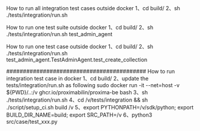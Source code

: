 How to run all integration test cases outside docker 
1、cd build/
2、sh ./tests/integration/run.sh

How to run one test suite outside docker
1、cd build/
2、sh ./tests/integration/run.sh test_admin_agent

How to run one test case outside docker
1、cd build/
2、sh ./tests/integration/run.sh test_admin_agent.TestAdminAgent.test_create_collection

##########################################
How to run integration test case in docker
1、cd build/
2、update the tests/integration/run.sh as following 
sudo docker run -it --net=host -v ${PWD}/..:/v ghcr.io/proximabilin/proxima-be bash
3、sh ./tests/integration/run.sh
4、cd /v/tests/integration && sh ./script/setup_ci.sh build /v
5、export PYTHONPATH=/v/sdk/python; export BUILD_DIR_NAME=build; export SRC_PATH=/v
6、python3 src/case/test_xxx.py

